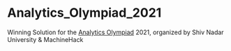 # Analytics_Olympiad_2021
Winning Solution for the [Analytics Olympiad](https://ace.snu.edu.in/analytics-olympiad) 2021, organized by Shiv Nadar University &amp; MachineHack
